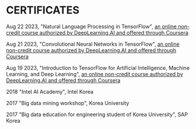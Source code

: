 # CERTIFICATES

Aug 22 2023, "Natural Language Processing in TensorFlow", [an online non-credit course authorized by DeepLearning.AI and offered through Coursera](https://coursera.org/share/9efc45527154bfd190ac3935d4b78f8c)

Aug 21 2023, "Convolutional Neural Networks in TensorFlow", [an online non-credit course authorized by DeepLearning.AI and offered through Coursera](https://coursera.org/share/0ccb2d1caf21702edc0d1035fecdf525)

Aug 19 2023, "Introduction to TensorFlow for Artificial Intelligence, Machine Learning, and Deep Learning", [an online non-credit course authorized by DeepLearning.AI and offered through Coursera](https://coursera.org/share/dd835f119d2e2dbc39e1248e8f8a8f4e)

2018 "Intel AI Academy", Intel Korea

2017 "Big data mining workshop", Korea University

2017 "Big data education for engineering student of Korea University", SAP Korea
